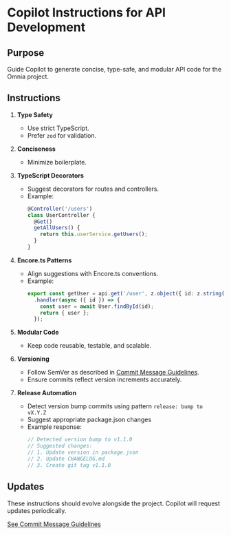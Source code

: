 # Copilot Instructions for API Development

## Purpose

Guide Copilot to generate concise, type-safe, and modular API code for the Omnia project.

## Instructions

1. **Type Safety**
   - Use strict TypeScript.
   - Prefer `zod` for validation.

2. **Conciseness**
   - Minimize boilerplate.

3. **TypeScript Decorators**
   - Suggest decorators for routes and controllers.
   - Example:
     ```typescript
     @Controller('/users')
     class UserController {
       @Get()
       getAllUsers() {
         return this.userService.getUsers();
       }
     }
     ```

4. **Encore.ts Patterns**
   - Align suggestions with Encore.ts conventions.
   - Example:
     ```typescript
     export const getUser = api.get('/user', z.object({ id: z.string() }))
       .handler(async ({ id }) => {
         const user = await User.findById(id);
         return { user };
       });
     ```

5. **Modular Code**
   - Keep code reusable, testable, and scalable.

6. **Versioning**
   - Follow SemVer as described in [Commit Message Guidelines](commit-message-instructions.md).
   - Ensure commits reflect version increments accurately.

7. **Release Automation**
   - Detect version bump commits using pattern `release: bump to vX.Y.Z`
   - Suggest appropriate package.json changes
   - Example response:
     ```typescript
     // Detected version bump to v1.1.0
     // Suggested changes:
     // 1. Update version in package.json
     // 2. Update CHANGELOG.md
     // 3. Create git tag v1.1.0
     ```

## Updates

These instructions should evolve alongside the project. Copilot will request updates periodically.

[See Commit Message Guidelines](commit-message-instructions.md)

